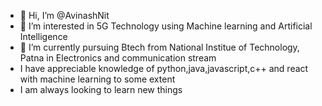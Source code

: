- 👋 Hi, I’m @AvinashNit
- 👀 I’m interested in 5G Technology using Machine learning and Artificial Intelligence
- 🌱 I’m currently pursuing Btech from National Institue of Technology, Patna in Electronics and communication stream
- I have appreciable knowledge of python,java,javascript,c++ and react with machine learning to some extent
- I am always looking to learn new things

<!---
AvinashNit/AvinashNit is a ✨ special ✨ repository because its `README.md` (this file) appears on your GitHub profile.
You can click the Preview link to take a look at your changes.
--->
